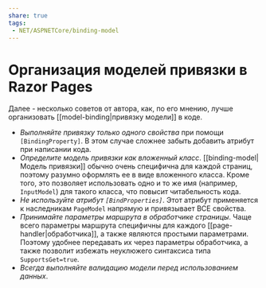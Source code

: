 ```yaml
---
share: true
tags:
 - NET/ASPNETCore/binding-model
---
```

# Организация моделей привязки в Razor Pages
Далее - несколько советов от автора, как, по его мнению, лучше организовать [[model-binding|привязку модели]] в коде.
- *Выполняйте привязку только одного свойства* при помощи `[BindingProperty]`. В этом случае сложнее забыть добавить атрибут при написании кода.
- *Определите модель привязки как вложенный класс*. [[binding-model|Модель привязки]] обычно очень специфична для каждой страниц, поэтому разумно оформлять ее в виде вложенного класса. Кроме того, это позволяет использовать одно и то же имя (например, `InputModel`) для такого класса, что повысит читабельность кода.
- *Не используйте атрибут `[BindProperties]`*. Этот атрибут применяется к наследникам `PageModel` напрямую и привязывает ВСЕ свойства.
- *Принимайте параметры маршрута в обработчике страницы*. Чаще всего параметры маршрута специфичны для каждого [[page-handler|обработчика]], а также являются простыми параметрами. Поэтому удобнее передавать их через параметры обработчика, а также позволит избежать неуклюжего синтаксиса типа `SupportsGet=true`.
- *Всегда выполняйте валидацию модели перед использованием данных*.